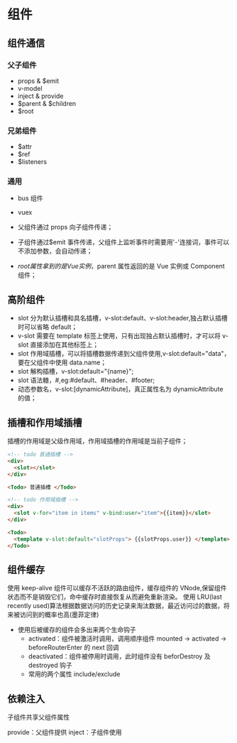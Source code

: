 <!--
 * @Author: your name
 * @Date: 2020-02-25 10:53:46
 * @LastEditTime: 2022-06-09 14:15:56
 * @LastEditors: Juliette.Wang nannan.wang@broadlink.com.cn
 * @Description: In User Settings Edit
 * @FilePath: \vue-note\组件.md
 -->

# 组件

## 组件通信

### 父子组件

- props & $emit
- v-model
- inject & provide
- $parent & $children
- $root

### 兄弟组件

- $attr
- $ref
- $listeners

### 通用

- bus 组件
- vuex

- 父组件通过 props 向子组件传递；
- 子组件通过\$emit 事件传递，父组件上监听事件时需要用'-'连接词，事件可以不添加参数，会自动传递；
- $root属性拿到的是Vue实例，$parent 属性返回的是 Vue 实例或 Component 组件；

## 高阶组件

- slot 分为默认插槽和具名插槽，v-slot:default、v-slot:header,独占默认插槽时可以省略 default；
- v-slot 需要在 template 标签上使用，只有出现独占默认插槽时，才可以将 v-slot 直接添加在其他标签上；
- slot 作用域插槽，可以将插槽数据传递到父组件使用,v-slot:default="data"，要在父组件中使用 data.name；
- slot 解构插槽，v-slot:default="{name}";
- slot 语法糖，#,eg:#default、#header、#footer;
- 动态参数名，v-slot:[dynamicAttribute]，真正属性名为 dynamicAttribute 的值；

## 插槽和作用域插槽

插槽的作用域是父级作用域，作用域插槽的作用域是当前子组件；

```html
<!-- todo 普通插槽 -->
<div>
  <slot></slot>
</div>

<Todo> 普通插槽 </Todo>
```

```html
<!-- todo 作用域插槽 -->
<div>
  <slot v-for="item in items" v-bind:user="item">{{item}}</slot>
</div>

<Todo>
  <template v-slot:default="slotProps"> {{slotProps.user}} </template>
</Todo>
```

## 组件缓存

使用 keep-alive 组件可以缓存不活跃的路由组件，缓存组件的 VNode,保留组件状态而不是销毁它们，命中缓存时直接恢复从而避免重新渲染。
使用 LRU(last recently used)算法根据数据访问的历史记录来淘汰数据，最近访问过的数据，将来被访问到的概率也高(墨菲定律)

- 使用后被缓存的组件会多出来两个生命钩子
  - activated：组件被激活时调用，调用顺序组件 mounted -> activated -> beforeRouterEnter 的 next 回调
  - deactivated：组件被停用时调用，此时组件没有 beforDestroy 及 destroyed 钩子
  - 常用的两个属性 include/exclude

## 依赖注入

子组件共享父组件属性

provide：父组件提供
inject：子组件使用

